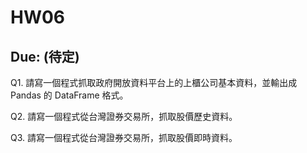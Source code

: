 # HW06
## Due: (待定)

Q1. 請寫一個程式抓取政府開放資料平台上的上櫃公司基本資料，並輸出成 Pandas 的 DataFrame 格式。

Q2. 請寫一個程式從台灣證券交易所，抓取股價歷史資料。

Q3. 請寫一個程式從台灣證券交易所，抓取股價即時資料。
